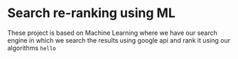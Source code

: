 # Search re-ranking using ML
These project is based on Machine Learning where we have our search engine in which we search the results using google api and rank it using our algorithms
`hello `
